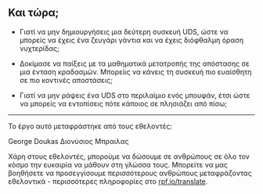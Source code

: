 ## Και τώρα;

- Γιατί να μην δημιουργήσεις μια δεύτερη συσκευή UDS, ώστε να μπορείς να έχεις ένα ζευγάρι γάντια και να έχεις διόφθαλμη όραση νυχτερίδας;

- Δοκίμασε να παίξεις με τα μαθηματικά μετατροπής της απόστασης σε μια ένταση κραδασμών. Μπορείις να κάνεις τη συσκευή πιο ευαίσθητη σε πιο κοντινές αποστάσεις;

- Γιατί να μην ράψεις ένα UDS στο περιλαίμιο ενός μπουφάν, έτσι ώστε να μπορείς να εντοπίσεις πότε κάποιος σε πλησιάζει από πίσω;

***

Το έργο αυτό μεταφράστηκε από τους εθελοντές:

George Doukas
Διονύσιος Μπραιλας

Χάρη στους εθελοντές, μπορούμε να δώσουμε σε ανθρώπους σε όλο τον κόσμο την ευκαιρία να μάθουν στη γλώσσα τους. Μπορείτε να μας βοηθήσετε να προσεγγίσουμε περισσότερους ανθρώπους μεταφράζοντας εθελοντικά - περισσότερες πληροφορίες στο [rpf.io/translate](https://rpf.io/translate).